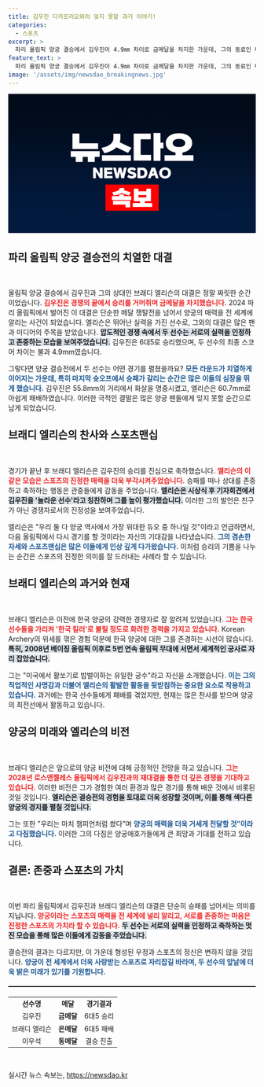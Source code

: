 ```yaml
---
title: 김우진 디카프리오와의 잊지 못할 과거 이야기!
categories:
  - 스포츠
excerpt: >
  파리 올림픽 양궁 결승에서 김우진이 4.9㎜ 차이로 금메달을 차지한 가운데, 그의 동료인 미국의 브래디 엘리슨이 진심 어린 축하로 화제를 모았다. 이 둘의 치열한 경쟁과 우정이 관중들의 이목을 사로잡았다. 클릭해 자세한 내용을 확인하세요!
feature_text: >
  파리 올림픽 양궁 결승에서 김우진이 4.9㎜ 차이로 금메달을 차지한 가운데, 그의 동료인 미국의 브래디 엘리슨이 진심 어린 축하로 화제를 모았다. 이 둘의 치열한 경쟁과 우정이 관중들의 이목을 사로잡았다. 클릭해 자세한 내용을 확인하세요!
image: '/assets/img/newsdao_breakingnews.jpg'
---
```


<p><img src="/assets/img/newsdao_breakingnews.jpg" alt="flaretime 속보" /></p>

<h2 data-ke-size="size26">파리 올림픽 양궁 결승전의 치열한 대결</h2>

<p data-ke-size="size16">&nbsp;</p>

<p data-ke-size="size16">
올림픽 양궁 결승에서 김우진과 그의 상대인 브래디 엘리슨의 대결은 정말 짜릿한 순간이었습니다. <b><span style="color: #ee2323;">김우진은 경쟁의 끝에서 승리를 거머쥐며 금메달을 차지했습니다.</span></b> 2024 파리 올림픽에서 벌어진 이 대결은 단순한 메달 쟁탈전을 넘어서 양궁의 매력을 전 세계에 알리는 사건이 되었습니다. 엘리슨은 뛰어난 실력을 가진 선수로, 그와의 대결은 많은 팬과 미디어의 주목을 받았습니다. <b><span style="background-color: #21538527;">압도적인 경쟁 속에서 두 선수는 서로의 실력을 인정하고 존중하는 모습을 보여주었습니다.</span></b> 김우진은 6대5로 승리했으며, 두 선수의 최종 스코어 차이는 불과 4.9mm였습니다. 
</p>

<p data-ke-size="size16">
그렇다면 양궁 결승전에서 두 선수는 어떤 경기를 펼쳤을까요? <b><span style="color: #1a5490;">모든 라운드가 치열하게 이어지는 가운데, 특히 마지막 슛오프에서 승패가 갈리는 순간은 많은 이들의 심장을 뛰게 했습니다.</span></b> 김우진은 55.8mm의 거리에서 화살을 명중시켰고, 엘리슨은 60.7mm로 아쉽게 패배하였습니다. 이러한 극적인 결말은 많은 양궁 팬들에게 잊지 못할 순간으로 남게 되었습니다. 
</p>

<h2 data-ke-size="size26">브래디 엘리슨의 찬사와 스포츠맨십</h2>

<p data-ke-size="size16">&nbsp;</p>

<p data-ke-size="size16">
경기가 끝난 후 브래디 엘리슨은 김우진의 승리를 진심으로 축하했습니다. <b><span style="color: #ee2323;">엘리슨의 이 같은 모습은 스포츠의 진정한 매력을 더욱 부각시켜주었습니다.</span></b> 승패를 떠나 상대를 존중하고 축하하는 행동은 관중들에게 감동을 주었습니다. <b><span style="background-color: #21538527;">엘리슨은 시상식 후 기자회견에서 김우진을 '놀라운 선수'라고 칭찬하며 그를 높이 평가했습니다.</span></b> 이러한 그의 발언은 친구가 아닌 경쟁자로서의 진정성을 보여주었습니다.
</p>

<p data-ke-size="size16">
엘리슨은 "우리 둘 다 양궁 역사에서 가장 위대한 듀오 중 하나일 것"이라고 언급하면서, 다음 올림픽에서 다시 경기를 할 것이라는 자신의 기대감을 나타냈습니다. <b><span style="color: #1a5490;">그의 겸손한 자세와 스포츠맨십은 많은 이들에게 인상 깊게 다가왔습니다.</span></b> 이처럼 승리의 기쁨을 나누는 순간은 스포츠의 진정한 의미를 잘 드러내는 사례라 할 수 있습니다.
</p>

<h2 data-ke-size="size26">브래디 엘리슨의 과거와 현재</h2>

<p data-ke-size="size16">&nbsp;</p>

<p data-ke-size="size16">
브래디 엘리슨은 이전에 한국 양궁의 강력한 경쟁자로 잘 알려져 있었습니다. <b><span style="color: #ee2323;">그는 한국 선수들을 가리켜 '한국 킬러'로 불릴 정도로 화려한 경력을 가지고 있습니다.</span></b> Korean Archery의 위세를 꺾은 경험 덕분에 한국 양궁에 대한 그를 존경하는 시선이 많습니다. <b><span style="background-color: #21538527;">특히, 2008년 베이징 올림픽 이후로 5번 연속 올림픽 무대에 서면서 세계적인 궁사로 자리 잡았습니다.</span></b> 
</p>

<p data-ke-size="size16">
그는 "미국에서 활쏘기로 밥벌이하는 유일한 궁수"라고 자신을 소개했습니다.  <b><span style="color: #1a5490;">이는 그의 직업적인 사명감과 더불어 엘리슨의 활발한 활동을 뒷받침하는 중요한 요소로 작용하고 있습니다.</span></b> 과거에는 한국 선수들에게 패배를 겪었지만, 현재는 많은 찬사를 받으며 양궁의 최전선에서 활동하고 있습니다.
</p>

<h2 data-ke-size="size26">양궁의 미래와 엘리슨의 비전</h2>

<p data-ke-size="size16">&nbsp;</p>

<p data-ke-size="size16">
브래디 엘리슨은 앞으로의 양궁 비전에 대해 긍정적인 전망을 하고 있습니다. <b><span style="color: #ee2323;">그는 2028년 로스앤젤레스 올림픽에서 김우진과의 재대결을 통한 더 깊은 경쟁을 기대하고 있습니다.</span></b> 이러한 비전은 그가 경험한 여러 환경과 많은 경기를 통해 배운 것에서 비롯된 것일 것입니다. <b><span style="background-color: #21538527;">엘리슨은 결승전의 경험을 토대로 더욱 성장할 것이며, 이를 통해 색다른 양궁의 경지를 펼칠 것입니다.</span></b> 
</p>

<p data-ke-size="size16">
그는 또한 "우리는 마치 챔피언처럼 쐈다”며 <b><span style="color: #1a5490;">양궁의 매력을 더욱 거세게 전달할 것”이라고 다짐했습니다.</span></b> 이러한 그의 다짐은 양궁애호가들에게 큰 희망과 기대를 전하고 있습니다. 
</p>

<h2 data-ke-size="size26">결론: 존중과 스포츠의 가치</h2>

<p data-ke-size="size16">&nbsp;</p>

<p data-ke-size="size16">
이번 파리 올림픽에서 김우진과 브래디 엘리슨의 대결은 단순히 승패를 넘어서는 의미를 지닙니다. <b><span style="color: #ee2323;">양궁이라는 스포츠의 매력을 전 세계에 널리 알리고, 서로를 존중하는 마음은 진정한 스포츠의 가치라 할 수 있습니다.</span></b> <b><span style="background-color: #21538527;">두 선수는 서로의 실력을 인정하고 축하하는 멋진 모습을 통해 많은 이들에게 감동을 주었습니다.</span></b> 
</p>

<p data-ke-size="size16">
결승전의 결과는 다르지만, 이 가운데 형성된 우정과 스포츠의 정신은 변하지 않을 것입니다. <b><span style="color: #1a5490;">양궁이 전 세계에서 더욱 사랑받는 스포츠로 자리잡길 바라며, 두 선수의 앞날에 더욱 밝은 미래가 있기를 기원합니다.</span></b> 
</p> 

<hr style="height:2px; background-color:black; border:none; margin:20px 0;"> 

<table style="width: 100%; border-collapse: collapse;">
    <tr>
        <td style="text-align: center; height: 17px;"><b>선수명</b></td>
        <td style="text-align: center; height: 17px;"><b>메달</b></td>
        <td style="text-align: center; height: 17px;"><b>경기결과</b></td>
    </tr>
    <tr>
        <td style="text-align: center; height: 17px;">김우진</td>
        <td style="text-align: center; height: 17px;"><b>금메달</b></td>
        <td style="text-align: center; height: 17px;">6대5 승리</td>
    </tr>
    <tr>
        <td style="text-align: center; height: 17px;">브래디 엘리슨</td>
        <td style="text-align: center; height: 17px;"><b>은메달</b></td>
        <td style="text-align: center; height: 17px;">6대5 패배</td>
    </tr>
    <tr>
        <td style="text-align: center; height: 17px;">이우석</td>
        <td style="text-align: center; height: 17px;"><b>동메달</b></td>
        <td style="text-align: center; height: 17px;">결승 진출</td>
    </tr>
</table> 

<p data-ke-size="size16">&nbsp;</p>
실시간 뉴스 속보는, <a href="https://newsdao.kr" rel="dofollow">https://newsdao.kr</a>


